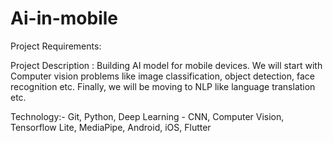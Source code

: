 # Ai-in-mobile
Project Requirements:

Project Description : Building AI model for mobile devices. We will start with Computer vision problems like image classification, object detection, face recognition etc. Finally, we will be moving to NLP like language translation etc.

Technology:- Git, Python, Deep Learning - CNN, Computer Vision, Tensorflow Lite, MediaPipe, Android,  iOS, Flutter
